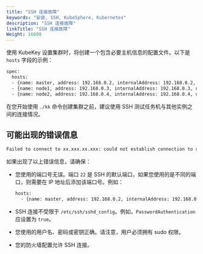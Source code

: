 ```yaml
---
title: "SSH 连接故障"
keywords: "安装, SSH, KubeSphere, Kubernetes"
description: "SSH 连接故障"
linkTitle: "SSH 连接故障"
Weight: 16600
---
```


使用 KubeKey 设置集群时，将创建一个包含必要主机信息的配置文件。以下是 `hosts` 字段的示例：

```bash
spec:
  hosts:
  - {name: master, address: 192.168.0.2, internalAddress: 192.168.0.2, user: ubuntu, password: Testing123}
  - {name: node1, address: 192.168.0.3, internalAddress: 192.168.0.3, user: ubuntu, password: Testing123}
  - {name: node2, address: 192.168.0.4, internalAddress: 192.168.0.4, user: ubuntu, password: Testing123}
```

在您开始使用 `./kk` 命令创建集群之前，建议使用 SSH 测试任务机与其他实例之间的连接情况。

## 可能出现的错误信息

```bash
Failed to connect to xx.xxx.xx.xxx: could not establish connection to xx.xxx.xx.xxx:xx: ssh: handshake failed: ssh: unable to authenticate , attempted methods [none], no supported methods remain node=xx.xxx.xx.xxx
```

如果出现了以上错误信息，请确保：

- 您使用的端口号无误。端口 `22` 是 SSH 的默认端口，如果您使用的是不同的端口，则需要在 IP 地址后添加该端口号。例如：

  ```bash
  hosts:
    - {name: master, address: 192.168.0.2, internalAddress: 192.168.0.2, port: 8022, user: ubuntu, password: Testing123}
  ```

- SSH 连接不受限于 `/etc/ssh/sshd_config`。例如，`PasswordAuthentication` 应设置为 `true`。

- 您使用的用户名、密码或密钥正确。请注意，用户必须拥有 sudo 权限。

- 您的防火墙配置允许 SSH 连接。